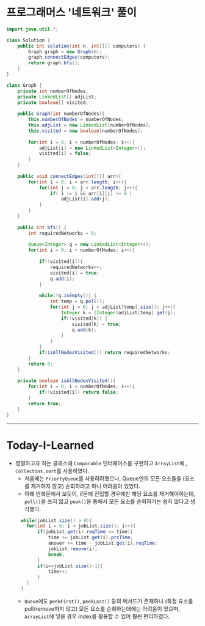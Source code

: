 # 프로그래머스 '네트워크' 풀이

```java
import java.util.*;

class Solution {
    public int solution(int n, int[][] computers) {
        Graph graph = new Graph(n);
        graph.connectEdges(computers); 
        return graph.bfs();        
    }
}

class Graph {
    private int numberOfNodes;
    private LinkedList[] adjList;
    private boolean[] visited;
    
    public Graph(int numberOfNodes){
        this.numberOfNodes = numberOfNodes;
        this.adjList = new LinkedList[numberOfNodes];
        this.visited = new boolean[numberOfNodes];
        
        for(int i = 0; i < numberOfNodes; i++){
            adjList[i] = new LinkedList<Integer>();
            visited[i] = false;
        }
    }
    
    public void connectEdges(int[][] arr){
        for(int i = 0; i < arr.length; i++){
            for(int j = 0; j < arr.length; j++){
                if( i != j && arr[i][j] != 0 )
                    adjList[i].add(j);
            }
        }
    }
    
    public int bfs() {
        int requiredNetworks = 0;
        
        Queue<Integer> q = new LinkedList<Integer>();
        for(int i = 0; i < numberOfNodes; i++){
            
            if(!visited[i]){
                requiredNetworks++;
                visited[i] = true;
                q.add(i);
            }
            
            while(!q.isEmpty()) {
                int temp = q.poll();
                for(int j = 0; j < adjList[temp].size(); j++){
                    Integer k = (Integer)adjList[temp].get(j);
                    if(!visited[k]) {
                        visited[k] = true;
                        q.add(k);
                    }
                }
            }
            if(isAllNodesVisited()) return requiredNetworks;
        }
        return 0;
    }
    
    private boolean isAllNodesVisited(){
        for(int i = 0; i < numberOfNodes; i++){
            if(!visited[i]) return false;
        }
        return true;
    }
}
```
***
# Today-I-Learned
* 정렬하고자 하는 클래스에 `Comparable` 인터페이스를 구현하고 `ArrayList`에 , `Collectins.sort`를 사용하였다.
  * 처음에는 `PriortyQueue`를 사용하려했으나, Queue안의 모든 요소들을 (요소를 제거하지 않고) 순회하려고 하니 어려움이 있었다.
  * 아래 반복문에서 보듯이, if문에 진입할 경우에만 해당 요소를 제거해야하는데, `poll()`을 쓰지 않고 `peek()`을 통해서 모든 요소를 순회하기는 쉽지 않다고 생각했다.
  ```java
    while(jobList.size() > 0){
      for(int i = 0; i < jobList.size(); i++){
          if(jobList.get(i).reqTime <= time){
              time += jobList.get(i).prcTime;
              answer += time - jobList.get(i).reqTime;
              jobList.remove(i);
              break;
          }
          if(i==jobList.size()-1){
              time++;
          }
      }
    }
    ```
    * `Queue`에도 `peekFirst()`, `peekLast()` 등의 메서드가 존재하나 (특정 요소를 poll/remove하지 않고) 모든 요소를 순회하는데에는 어려움이 있으며, `ArrayList`에 넣을 경우 index를 활용할 수 있어 훨씬 편리하였다.